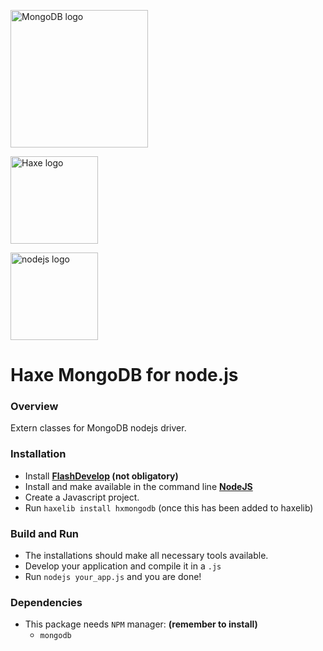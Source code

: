 [<img src="http://www.mongodb.com/sites/mongodb.com/files/media/mongodb-logo-rgb.jpeg" width="220px" alt="MongoDB logo">](http://www.mongodb.org)

[<img src="http://haxe.org/img/haxe-logo-horizontal.svg" alt="Haxe logo" width="140">](http://haxe.org)

[<img src="http://nodejs.org/images/logos/nodejs.png" width="140px" alt="nodejs logo">](http://nodejs.org/images/logos/nodejs.png)

# Haxe MongoDB for node.js

### Overview

Extern classes for MongoDB nodejs driver.  

### Installation

* Install **[FlashDevelop](http://www.flashdevelop.org/community/viewforum.php?f=11) (not obligatory)**
* Install and make available in the command line **[NodeJS](http://nodejs.org/)**
* Create a Javascript project.
* Run `haxelib install hxmongodb` (once this has been added to haxelib)

### Build and Run

* The installations should make all necessary tools available.
* Develop your application and compile it in a `.js`
* Run `nodejs your_app.js` and you are done!
 
### Dependencies

* This package needs `NPM` manager: **(remember to install)**
  * `mongodb`
